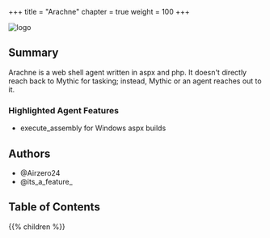 +++
title = "Arachne"
chapter = true
weight = 100
+++

![logo](/agents/arachne/arachne.svg?width=300px)

## Summary

Arachne is a web shell agent written in aspx and php. It doesn't directly reach back to Mythic for tasking; instead, Mythic or an agent reaches out to it.

### Highlighted Agent Features

- execute_assembly for Windows aspx builds
  
## Authors

- @Airzero24
- @its_a_feature_

## Table of Contents

{{% children %}}
